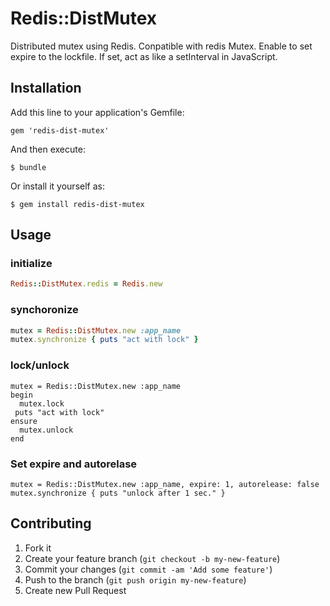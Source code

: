 # Redis::DistMutex

Distributed mutex using Redis.
Conpatible with redis Mutex.
Enable to set expire to the lockfile. If set, act as like a setInterval in JavaScript.

## Installation

Add this line to your application's Gemfile:

    gem 'redis-dist-mutex'

And then execute:

    $ bundle

Or install it yourself as:

    $ gem install redis-dist-mutex

## Usage

### initialize

```ruby
Redis::DistMutex.redis = Redis.new
```

### synchoronize

```ruby
mutex = Redis::DistMutex.new :app_name
mutex.synchronize { puts "act with lock" }
```

### lock/unlock

```
mutex = Redis::DistMutex.new :app_name
begin
  mutex.lock
 puts "act with lock"
ensure
  mutex.unlock
end
```

### Set expire and autorelase

```
mutex = Redis::DistMutex.new :app_name, expire: 1, autorelease: false
mutex.synchronize { puts "unlock after 1 sec." }
```

## Contributing

1. Fork it
2. Create your feature branch (`git checkout -b my-new-feature`)
3. Commit your changes (`git commit -am 'Add some feature'`)
4. Push to the branch (`git push origin my-new-feature`)
5. Create new Pull Request
